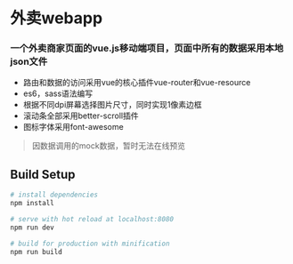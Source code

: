 # 外卖webapp

### 一个外卖商家页面的vue.js移动端项目，页面中所有的数据采用本地json文件

* 路由和数据的访问采用vue的核心插件vue-router和vue-resource
* es6，sass语法编写
* 根据不同dpi屏幕选择图片尺寸，同时实现1像素边框
* 滚动条全部采用better-scroll插件
* 图标字体采用font-awesome

> 因数据调用的mock数据，暂时无法在线预览

## Build Setup

``` bash
# install dependencies
npm install

# serve with hot reload at localhost:8080
npm run dev

# build for production with minification
npm run build




